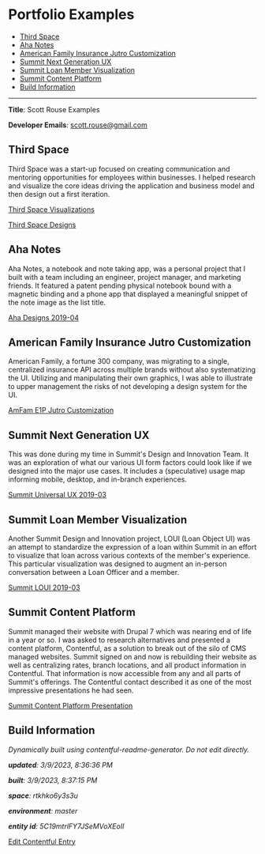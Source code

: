 # Portfolio Examples
<!-- 
  Do not edit directly, built using contentful-readme-generator.
  Content details in Build Information below.
-->

- [Third Space](#third-space)
- [Aha Notes](#aha-notes)
- [American Family Insurance Jutro Customization](#american-family-insurance-jutro-customization)
- [Summit Next Generation UX](#summit-next-generation-ux)
- [Summit Loan Member Visualization](#summit-loan-member-visualization)
- [Summit Content Platform](#summit-content-platform)
- [Build Information](#build-information)

---


__Title__: Scott Rouse Examples

__Developer Emails__: scott.rouse@gmail.com

## Third Space
Third Space was a start-up focused on creating communication and mentoring opportunities for employees within businesses. I helped research and visualize the core ideas driving the application and business model and then design out a first iteration.

[Third Space Visualizations](https://assets.ctfassets.net/rtkhko6y3s3u/5Ikc3nn6ALZMAzrXoFn8t3/4a63547b4fd3dd4dbbf4598a2c76e871/3S-UX-v00_00_01.pdf)


[Third Space Designs](https://assets.ctfassets.net/rtkhko6y3s3u/5lYLZCmH7FgWe42cdGclN3/8064e543c34cef74c5a4123c5d3a2023/3S-Designs-v00_01.pdf)


## Aha Notes
Aha Notes, a notebook and note taking app, was a personal project that I built with a team including an engineer, project manager, and marketing friends. It featured a patent pending physical notebook bound with a magnetic binding and a phone app that displayed a meaningful snippet of the note image as the list title. 

[Aha Designs 2019-04](https://assets.ctfassets.net/rtkhko6y3s3u/9CySGbbUM6FCeKcERrvWj/f46c5deb968fd1f47b300193a491989d/2019-04-08-AHA-designs.pdf)


## American Family Insurance Jutro Customization
American Family, a fortune 300 company, was migrating to a single, centralized insurance API across multiple brands without also systematizing the UI. Utilizing and manipulating their own graphics, I was able to illustrate to upper management the risks of not developing a design system for the UI.

[AmFam E1P Jutro Customization](https://assets.ctfassets.net/rtkhko6y3s3u/13bn1LpXJfE4IVCzXIMvv0/47aeb86c242caa430c66cfc979a7dd4e/e1p-JutroCustomization--v00-08.pdf)


## Summit Next Generation UX
This was done during my time in Summit's Design and Innovation Team. It was an exploration of what our various UI form factors could look like if we designed into the major use cases. It includes a (speculative) usage map informing mobile, desktop, and in-branch experiences.

[Summit Universal UX 2019-03](https://assets.ctfassets.net/rtkhko6y3s3u/1crcQdf3htA7XlGf6oEwx7/9c309acca8c09e8a220fffe1c5f70f67/2019-03-00-SCU-UUX.pdf)


## Summit Loan Member Visualization
Another Summit Design and Innovation project, LOUI (Loan Object UI) was an attempt to standardize the expression of a loan within Summit in an effort to visualize that loan across various contexts of the member's experience. This particular visualization was designed to augment an in-person conversation between a Loan Officer and a member.

[Summit LOUI 2019-03](https://assets.ctfassets.net/rtkhko6y3s3u/dLy1F3ewhq2P9ckeAuAon/4790fa74b9beb564559f61a4c5e2c5ef/2019-03-26-Summit-LOUI.pdf)


## Summit Content Platform
Summit managed their website with Drupal 7 which was nearing end of life in a year or so. I was asked to research alternatives and presented a content platform, Contentful, as a solution to break out of the silo of CMS managed websites. Summit signed on and now is rebuilding their website as well as centralizing rates, branch locations, and all product information in Contentful. That information is now accessible from any and all parts of Summit's offerings. The Contentful contact described it as one of the most impressive presentations he had seen.

[Summit Content Platform Presentation](https://assets.ctfassets.net/rtkhko6y3s3u/6zzka6j6V8U6bgnuQ0aTo7/a1dfb43325c67c9e22379fa688e64196/scu-content-platform-2022-06-20.pdf)


## Build Information

*Dynamically built using contentful-readme-generator. Do not edit directly.*

*__updated__: 3/9/2023, 8:36:36 PM*

*__built__: 3/9/2023, 8:37:15 PM*

*__space__: rtkhko6y3s3u*

*__environment__: master*

*__entity id__: 5C19mtrlFY7JSeMVoXEoIl*

[Edit Contentful Entry](https://app.contentful.com/spaces/rtkhko6y3s3u/environments/master/entries/5C19mtrlFY7JSeMVoXEoIl)